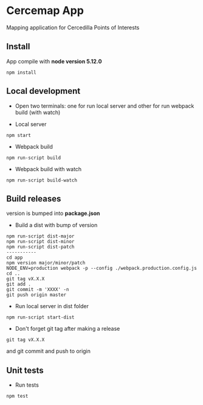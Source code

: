 # Cercemap App
Mapping application for Cercedilla Points of Interests

## Install
App compile with **node version 5.12.0**
```
npm install
```

## Local development
* Open two terminals: one for run local server and other for run webpack build (with watch)

* Local server

```
npm start
```

* Webpack build
```
npm run-script build
```

* Webpack build with watch
```
npm run-script build-watch
```

## Build releases
version is bumped into **package.json**

* Build a dist with bump of version
```
npm run-script dist-major
npm run-script dist-minor
npm run-script dist-patch
-----------
cd app
npm version major/minor/patch
NODE_ENV=production webpack -p --config ./webpack.production.config.js
cd ..
git tag vX.X.X
git add .
git commit -m 'XXXX' -n
git push origin master

```
* Run local server in dist folder
```
npm run-script start-dist
```
* Don't forget git tag after making a release
```
git tag vX.X.X
```
and git commit and push to origin



## Unit tests
* Run tests
```
npm test
```
